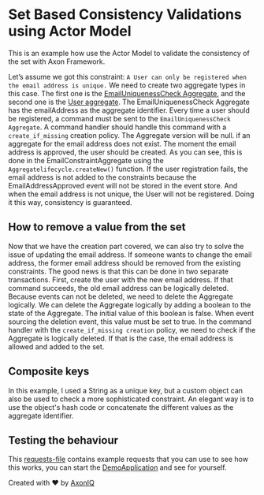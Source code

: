 # Set Based Consistency Validations using Actor Model

This is an example how use the Actor Model to validate the consistency of the set with Axon Framework.

Let’s assume we got this constraint: `A User can only be registered when the email address is unique.`
We need to create two aggregate types in this case. The first one is
the [EmailUniquenessCheck Aggregate](src/main/java/io/axoniq/dev/samples/command/aggregate/EmailUniquenessCheck.java),
and the second
one is the [User aggregate](src/main/java/io/axoniq/dev/samples/command/aggregate/User.java). The EmailUniquenessCheck
Aggregate has the emailAddress as the aggregate identifier.
Every time a user should be registered, a command must be sent to the `EmailUniquenessCheck Aggregate`.
A command handler should handle this command with a `create_if_missing` creation policy. The Aggregate version will be
null.
if an aggregate for the email address does not exist.
The moment the email address is approved, the user should be created. As you can see, this is done in the
EmailConstraintAggregate using the `Aggregatelifecycle.createNew()` function.
If the user registration fails, the email address is not added to the constraints because the EmailAddressApproved event
will not be stored in the event store. And when the email address is not unique, the User will not be registered. Doing
it this way, consistency is guaranteed.

## How to remove a value from the set

Now that we have the creation part covered, we can also try to solve the issue of updating the email address. If someone
wants to change the email address, the former email address should be removed from the existing constraints.
The good news is that this can be done in two separate transactions. First, create the user with the new email address.
If that command succeeds, the old email address can be logically deleted. Because events can not be deleted, we need to
delete the Aggregate logically.
We can delete the Aggregate logically by adding a boolean to the state of the Aggregate. The initial value of this
boolean is false. When event sourcing the deletion event, this value must be set to true. In the command handler with
the `create_if_missing creation` policy, we need to check if the Aggregate is logically deleted. If that is the case,
the email address is allowed and added to the set.

## Composite keys

In this example, I used a String as a unique key, but a custom object can also be used to check a more sophisticated
constraint. An elegant way is to use the object's hash code or concatenate the different values as the aggregate
identifier.

## Testing the behaviour

This [requests-file](src/main/resources/requests.http) contains example requests that you can use to see how this works,
you can start the [DemoApplication](src/main/java/io/axoniq/dev/samples/DemoApplication.java) and see for yourself.

Created with :heart: by [AxonIQ](http://www.axoniq.io)

[axon]: https://axoniq.io/

